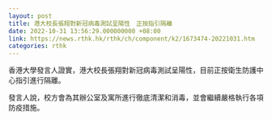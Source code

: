 ```yaml
---
layout: post
title: 港大校長張翔對新冠病毒測試呈陽性　正按指引隔離
date: 2022-10-31 13:56:29.000000000 +08:00
link: https://news.rthk.hk/rthk/ch/component/k2/1673474-20221031.htm
categories: rthk
---
```


香港大學發言人證實，港大校長張翔對新冠病毒測試呈陽性，目前正按衛生防護中心指引進行隔離。

發言人說，校方會為其辦公室及寓所進行徹底清潔和消毒，並會繼續嚴格執行各項防疫措施。
